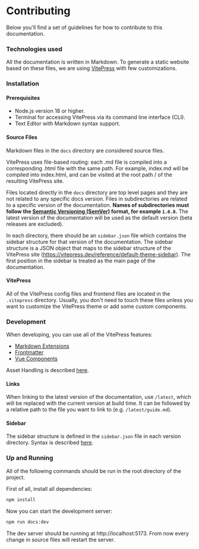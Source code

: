 # Contributing
Below you'll find a set of guidelines for how to contribute to this documentation.

### Technologies used
All the documentation is written in Markdown.
To generate a static website based on these files, we are using [VitePress](https://vitepress.dev/) with few customizations.

### Installation
#### Prerequisites
- Node.js version 18 or higher.
- Terminal for accessing VitePress via its command line interface (CLI).
- Text Editor with Markdown syntax support.

#### Source Files
Markdown files in the `docs` directory are considered source files.

VitePress uses file-based routing: each .md file is compiled into a corresponding .html file with the same path.
For example, index.md will be compiled into index.html, and can be visited at the root path / of the resulting VitePress site.

Files located directly in the `docs` directory are top level pages and they are not related to any specific docs version.
Files in subdirectories are related to a specific version of the documentation.
**Names of subdirectories must follow the [Semantic Versioning (SemVer)](https://semver.org/) format, for example `1.0.0`.**
The latest version of the documentation will be used as the default version (beta releases are excluded).

In each directory, there should be an `sidebar.json` file which contains the sidebar structure for that version of the documentation.
The sidebar structure is a JSON object that maps to the sidebar structure of the VitePress site (https://vitepress.dev/reference/default-theme-sidebar).
The first position in the sidebar is treated as the main page of the documentation.

#### VitePress
All of the VitePress config files and frontend files are located in the `.vitepress` directory.
Usually, you don't need to touch these files unless you want to customize the VitePress theme or add some custom components.

### Development
When developing, you can use all of the VitePress features:
- [Markdown Extensions](https://vitepress.dev/guide/markdown)
- [Frontmatter](https://vitepress.dev/guide/frontmatter)
- [Vue Components](https://vitepress.dev/guide/using-vue)

Asset Handling is described [here](https://vitepress.dev/guide/asset-handling).

#### Links
When linking to the latest version of the documentation, use `/latest`, which will be replaced with the current version at build time. It can be followed by a relative path to the file you want to link to (e.g. `/latest/guide.md`).

#### Sidebar
The sidebar structure is defined in the `sidebar.json` file in each version directory. Syntax is described [here](https://vitepress.dev/reference/default-theme-sidebar).

### Up and Running
All of the following commands should be run in the root directory of the project.

First of all, install all dependencies:
```bash
npm install
```
Now you can start the development server:
```bash
npm run docs:dev
```
The dev server should be running at http://localhost:5173. From now every change in source files will restart the server.
